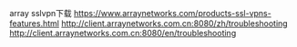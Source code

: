 array sslvpn下载
https://www.arraynetworks.com/products-ssl-vpns-features.html
http://client.arraynetworks.com.cn:8080/zh/troubleshooting
http://client.arraynetworks.com.cn:8080/en/troubleshooting


